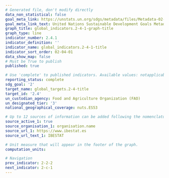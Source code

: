 ```yaml
---
# Generated file, don't modify directly
data_non_statistical: false
goal_meta_link: https://unstats.un.org/sdgs/metadata/files/Metadata-02-04-01.pdf
goal_meta_link_text: United Nations Sustainable Development Goals Metadata (PDF 4.0 MB)
graph_title: global_indicators.2-4-1-graph-title
graph_type: line
indicator_number: 2.4.1
indicator_definition: ''
indicator_name: global_indicators.2-4-1-title
indicator_sort_order: 02-04-01
data_show_map: false
# Must be True to publish
published: true

# Use 'complete' to published indicators. Available values: notapplicable, notstarted, inprogress, complete
reporting_status: complete
sdg_goal: '2'
target_name: global_targets.2-4-title
target_id: '2.4'
un_custodian_agency: Food and Agriculture Organization (FAO)
un_designated_tier: '3'
national_geographical_coverage: nuts.ES53

# Up to 12 sources of information can be added following the nomenclature source_active_N, source_organisation_N, etc. being N a number from 1 to 12
source_active_1: true
source_organisation_1: organisation.name
source_url_1: https://www.ibestat.es
source_url_text_1: IBESTAT

# Unit measure that will appear in the footer of the graph.
computation_units:

# Navigation
prev_indicator: 2-2-2
next_indicator: 2-c-1
---
```

